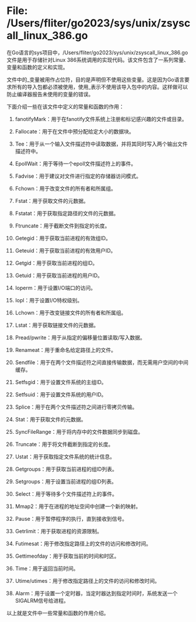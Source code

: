 # File: /Users/fliter/go2023/sys/unix/zsyscall_linux_386.go

在Go语言的sys项目中，/Users/fliter/go2023/sys/unix/zsyscall_linux_386.go文件是用于存储针对Linux 386系统调用的实现代码。该文件包含了一系列常量、变量和函数的定义和实现。

文件中的_变量被用作占位符，目的是声明但不使用这些变量。这是因为Go语言要求所有的导入包都必须被使用，使用_表示不使用该导入包中的内容。这样做可以防止编译器报告未使用的变量的错误。

下面介绍一些在该文件中定义的常量和函数的作用：

1. fanotifyMark：用于在fanotify文件系统上注册和标记感兴趣的文件或目录。

2. Fallocate：用于在文件中预分配给定大小的数据块。

3. Tee：用于从一个输入文件描述符中读取数据，并将其同时写入两个输出文件描述符中。

4. EpollWait：用于等待一个epoll文件描述符上的事件。

5. Fadvise：用于建议对文件进行指定的存储器访问模式。

6. Fchown：用于改变文件的所有者和所属组。

7. Fstat：用于获取文件的元数据。

8. Fstatat：用于获取指定路径的文件的元数据。

9. Ftruncate：用于截断文件到指定的长度。

10. Getegid：用于获取当前进程的有效组ID。

11. Geteuid：用于获取当前进程的有效用户ID。

12. Getgid：用于获取当前进程的组ID。

13. Getuid：用于获取当前进程的用户ID。

14. Ioperm：用于设置I/O端口的访问。

15. Iopl：用于设置I/O特权级别。

16. Lchown：用于改变链接文件的所有者和所属组。

17. Lstat：用于获取链接文件的元数据。

18. Pread/pwrite：用于从指定的偏移量位置读取/写入数据。

19. Renameat：用于重命名给定路径上的文件。

20. Sendfile：用于在两个文件描述符之间直接传输数据，而无需用户空间的中间缓存。

21. Setfsgid：用于设置文件系统的主组ID。

22. Setfsuid：用于设置文件系统的用户ID。

23. Splice：用于在两个文件描述符之间进行零拷贝传输。

24. Stat：用于获取文件的元数据。

25. SyncFileRange：用于将内存中的文件数据同步到磁盘。

26. Truncate：用于将文件截断到指定的长度。

27. Ustat：用于获取指定文件系统的统计信息。

28. Getgroups：用于获取当前进程的组ID列表。

29. Setgroups：用于设置当前进程的组ID列表。

30. Select：用于等待多个文件描述符上的事件。

31. Mmap2：用于在进程的地址空间中创建一个新的映射。

32. Pause：用于暂停程序的执行，直到接收到信号。

33. Getrlimit：用于获取进程的资源限制。

34. Futimesat：用于修改指定路径上的文件的访问和修改时间。

35. Gettimeofday：用于获取当前的时间和时区。

36. Time：用于返回当前时间。

37. Utime/utimes：用于修改指定路径上的文件的访问和修改时间。

38. Alarm：用于设置一个定时器，当定时器达到指定时间时，系统发送一个SIGALRM信号给进程。

以上就是文件中一些常量和函数的作用介绍。

